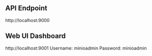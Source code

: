 ## API Endpoint
http://localhost:9000

## Web UI Dashboard
http://localhost:9001
Username: minioadmin
Password: minioadmin